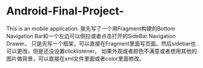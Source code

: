 # Android-Final-Project-
This is an mobile application.
我先写了一个用Fragment构建的Bottom Navigation Bar和一个左边可以侧拉或者点击打开的SideBar Navigation Drawer。
只是先写一个框架，可以直接在Fragment里面写页面。然后sidebar也可以更改，但是还没设置clicklistener。
如果外观或者颜色不满意或者想用其他的图片做背景，可以直接在xml文件里面或者color里面修改。
